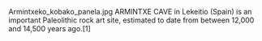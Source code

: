 Armintxeko_kobako_panela.jpg ARMINTXE CAVE in Lekeitio (Spain) is an important Paleolithic rock art site, estimated to date from between 12,000 and 14,500 years ago.[1]
